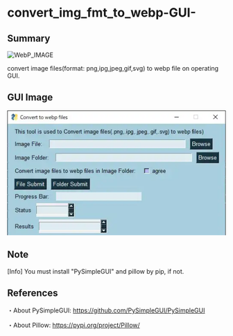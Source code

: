 # convert_img_fmt_to_webp-GUI-
## Summary
![WebP_IMAGE](https://developers.google.com/static/speed/webp/images/webplogo.png)

convert image files(format: png,ipg,jpeg,gif,svg) to webp file on operating GUI.

## GUI Image
![GUI_IMAGE](GUI_IMAGE_r1.webp)

## Note
[Info] You must install "PySimpleGUI" and pillow by pip, if not.

## References
・About PySimpleGUI: https://github.com/PySimpleGUI/PySimpleGUI

・About Pillow: https://pypi.org/project/Pillow/
